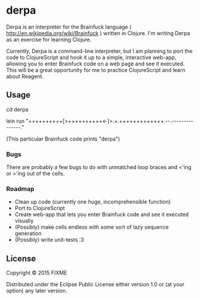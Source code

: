 # derpa

Derpa is an interpreter for the Brainfuck language ( http://en.wikipedia.org/wiki/Brainfuck ) written in Clojure. I'm writing Derpa as an exercise for learning Clojure.

Currently, Derpa is a command-line interpreter, but I am planning to port the code to ClojureScript and hook it up to a simple, interactive web-app, allowing you to enter Brainfuck code on a web page and see it executed. This will be a great opportunity for me to practice ClojureScript and learn about Reagent.

## Usage

  cd derpa

  lein run "++++++++++[>++++++++++<-]>.+.+++++++++++++.--.---------------."

(This particular Brainfuck code prints "derpa")

### Bugs

There are probably a few bugs to do with unmatched loop braces and <'ing or >'ing out of the cells. 

### Roadmap

* Clean up code (currently one huge, incomprehensible function)
* Port to ClojureScript
* Create web-app that lets you enter Brainfuck code and see it executed visually
* (Possibly) make cells endless with some sort of lazy sequence generation
* (Possibly) write unit-tests :3

## License

Copyright © 2015 FIXME

Distributed under the Eclipse Public License either version 1.0 or (at
your option) any later version.
